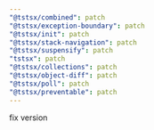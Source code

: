 ```yaml
---
"@tstsx/combined": patch
"@tstsx/exception-boundary": patch
"@tstsx/init": patch
"@tstsx/stack-navigation": patch
"@tstsx/suspensify": patch
"tstsx": patch
"@tstsx/collections": patch
"@tstsx/object-diff": patch
"@tstsx/poll": patch
"@tstsx/preventable": patch
---
```


fix version
